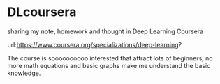 # DLcoursera
sharing my note, homework and thought in Deep Learning Coursera

url:https://www.coursera.org/specializations/deep-learning?

The course is soooooooooo interested that attract lots of beginners, no more math equations and basic graphs make me understand the basic knowledge.
